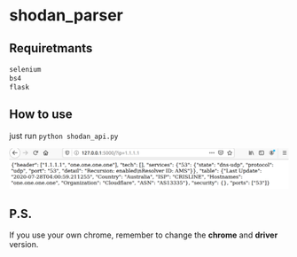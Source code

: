 # shodan_parser

## Requiretmants

```
selenium
bs4
flask
```
## How to use

just run `python shodan_api.py`

![api.png](api.png)

## P.S.
If you use your own chrome, remember to change the **chrome** and **driver** version.
